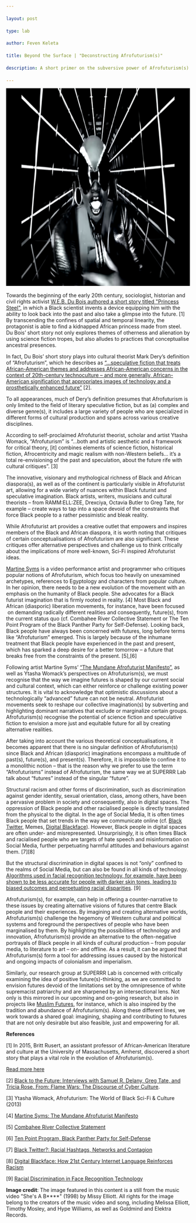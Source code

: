 ```yaml
---

layout: post

type: lab

author: Feven Keleta

title: Beyond the Surface | "Deconstructing Afrofuturism(s)"

description: A short primer on the subversive power of Afrofuturism(s) in challenging dominant narratives in futuring

---
```


<img src="/assets/img/blog/Missy Elliott-afrofuturism.png" alt="Still from artist Missy Elliott's She's a bxxxx music video. She is dressed in all black, futuristic gear" width="540" height="540">

<p>Towards the beginning of the early 20th century, sociologist, historian and civil rights activist <a href="https://slate.com/technology/2015/12/the-princess-steel-a-recently-uncovered-short-story-by-w-e-b-du-bois-and-afrofuturism.html">W.E.B. Du Bois authored a short story titled "Princess Steel"</a>, in which a Black scientist invents a device equipping him with the ability to look back into the past and also take a glimpse into the future. [1]
By transcending the confines of spatial and temporal linearity, the protagonist is able to find a kidnapped African princess made from steel. Du Bois’ short story not only explores themes of otherness and alienation by using science fiction tropes, but also alludes to practices that conceptualise ancestral presences.</p>

<p>In fact, Du Bois’ short story plays into cultural theorist Mark Dery’s definition of “Afrofuturism”, which he describes as <a href="https://www.researchgate.net/publication/278667733_Black_to_the_Future_Interviews_with_Samuel_R_Delany_Greg_Tate_and_Tricia_Rose_FLAME_WARS_THE_DISCOURSE_OF_CYBERCULTURE"> “…speculative fiction that treats African-American themes and addresses African-American concerns in the context of 20th-century technoculture – and more generally, African-American signification that appropriates images of technology and a prosthetically enhanced future”</a> [2].</p>

<p>To all appearances, much of Dery’s definition presumes that Afrofuturism is only limited to the field of literary speculative fiction, but as (a) complex and diverse genre(s), it includes a large variety of people who are specialized in different forms of cultural production and spans across various creative disciplines.</p>

<p>According to self-proclaimed Afrofuturist theorist, scholar and artist Ytasha Womack, “Afrofuturism” is “…both and artistic aesthetic and a framework for critical theory, [it] combines elements of science fiction, historical fiction, Afrocentricity and magic realism with non-Western beliefs… it’s a total re-envisioning of the past and speculation, about the future rife with cultural critiques”. [3]</p>

<p>The innovative, visionary and mythological richness of Black and African diaspora(s), 
as well as of the continent is particularly visible in Afrofuturist art, allowing for a wide variety of nuances within Black futurist and speculative imagination. Black artists, writers, musicians and cultural theorists – from RAMM:ELL:ZEE, Drexciya, Octavia Butler to Greg Tate, for example – 
create ways to tap into a space devoid of the constraints that force Black people to a rather pessimistic and bleak reality.</p>

<p>While Afrofuturist art provides a creative outlet that empowers and inspires members of the Black and African diaspora, it is worth noting that critiques of certain conceptualisations of Afrofuturism are also significant. These critiques offer alternative perspectives and challenge us to think critically about the implications of more well-known, Sci-Fi inspired Afrofuturist ideas.</p>

<p><a href="https://martinesy.ms">Martine Syms</a> is a video performance artist and programmer who critiques popular notions of Afrofuturism, which focus too heavily on unexamined archetypes, references to Egyptology and characters from popular culture. In her opinion, there needs to be a new evolution of the movement with an emphasis on the humanity of Black people. She advocates for a Black futurist imagination that is firmly rooted in reality. [4]
Most Black and African (diasporic) liberation movements, for instance, have been focused  on demanding radically different realities and consequently, future(s), from the current status quo (cf. Combahee River Collective Statement or The Ten Point Program of the Black Panther Party for Self-Defense). Looking back, Black people have always been concerned with futures, long before terms like “Afrofuturism” emerged. This is largely because of the inhumane treatment that Black people have experienced in the past and present, which has sparked a deep desire for a better tomorrow – a future that breaks free from the constraints of the present.
[5],[6]</p>

<p> Following artist Martine Syms’ <a href="http://thirdrailquarterly.org/wp-content/uploads/thirdrail_spring2014_final_msyms.pdf">“The Mundane Afrofuturist Manifesto”</a>, as well as Ytasha Womack’s perspectives on Afrofuturism(s), we must recognise that the way we imagine futures is shaped by our current social and cultural context, which can either reinforce or challenge existing power structures. It is vital to acknowledge that optimistic discussions about a technologically “advanced” future can not be neutral. Afrofuturist movements seek to reshape our collective imagination(s) by subverting and highlighting dominant narratives that exclude or marginalize certain groups. Afrofuturism(s) recognise the potential of science fiction and speculative fiction to envision a more just and equitable future for all by creating alternative realities.</p>

<p>After taking into account the various theoretical conceptualisations, it becomes apparent that there is no singular definition of Afrofuturism(s) since Black and African (diasporic) imaginations encompass a multitude of past(s), future(s), and present(s). Therefore, it is impossible to confine it to a monolithic notion – that is the reason why we prefer to use the term “Afrofuturisms” instead of Afrofuturism, the same way we at SUPERRR Lab talk about “futures” instead of the singular “future”.</p>

<p>Structural racism and other forms of discrimination, such as discrimination against gender identity, sexual orientation, class, among others, have been a pervasive problem in society and consequently, also in digital spaces. 
The oppression of Black people and other racialised people is directly translated from the physical to the digital.
In the age of Social Media, It is often times Black people that set trends in the way we communicate online
(cf. <a href="https://www.researchgate.net/publication/265828408_Black_Twitter_Racial_Hashtags_Networks_and_Contagion">Black Twitter</a>, Memes, <a href="https://escholarship.org/uc/item/91d9k96z">Digital Blackface</a>).
However, Black people in digital spaces are often under- and misrepresented. Unsurprisingly, it is often times Black and racialised people who are targets of hate speech and misinformation on Social Media, further perpetuating harmful attitudes and behaviours against them. [7][8]

<p>But the structural discrimination in digital spaces is not “only” confined to the realms of Social Media, but can also be found in all kinds of technology. 
<a href="https://sitn.hms.harvard.edu/flash/2020/racial-discrimination-in-face-recognition-technology/">Algorithms used in facial recognition technology, for example, have been shown to be less accurate for people with darker skin tones, leading to biased outcomes and perpetuating racial disparities</a>. [9]

<p>Afrofuturism(s), for example, can help in offering a counter-narrative to these issues by creating alternative visions of futures that centre Black people and their experiences. 
By imagining and creating alternative worlds, Afrofuturism(s) challenge the hegemony of Western cultural and political systems and foreground the perspectives of people who have been marginalised by them. By highlighting the possibilities of technology and innovation, Afrofuturism(s) provide an alternative to the often-negative portrayals of Black people in all kinds of cultural production – from popular media, to literature to art – on- and offline. As a result, it can be argued that Afrofuturism(s) form a tool for addressing issues caused by the historical and ongoing impacts of colonialism and imperialism.</p>

<p>Similarly, our research group at SUPERRR Lab is concerned with critically examining the idea of positive future(s)-thinking, as we are committed to envision futures devoid of the limitations set by the omnipresence of white supremacist patriarchy and are sharpened by an intersectional lens. Not only is this mirrored in our upcoming and on-going research, but also in projects like <a href="https://muslimfutures.net">Muslim Futures</a>, for instance, which is also inspired by the tradition and abundance of Afrofuturism(s). 
Along these different lines, we work towards a shared goal: imagining, shaping and contributing to futures that are not only desirable but also feasible, just and empowering for all.

<p><b>References</b></p>

<p>[1] In 2015, Britt Rusert, an assistant professor of African-American literature and culture at the University of Massachusetts, Amherst, discovered a short story that plays a vital role in the evolution of Afrofuturism(s).</p>
<a href="https://slate.com/technology/2015/12/the-princess-steel-a-recently-uncovered-short-story-by-w-e-b-du-bois-and-afrofuturism.html">Read more here</a></p>

<p>[2] <a href="https://www.researchgate.net/publication/278667733_Black_to_the_Future_Interviews_with_Samuel_R_Delany_Greg_Tate_and_Tricia_Rose_FLAME_WARS_THE_DISCOURSE_OF_CYBERCULTURE">Black to the Future: Interviews with Samuel R. Delany, Greg Tate, and Tricia Rose. 
From: Flame Wars: The Discourse of Cyber Culture</a>.</p>

<p>[3] Ytasha Womack, Afrofuturism: The World of Black Sci-Fi & Culture (2013)</p>

<p>[4] <a href="https://thirdrailquarterly.org/wp-content/uploads/thirdrail_spring2014_final_msyms.pdf">Martine Syms: The Mundane Afrofuturist Manifesto</a></p>

<p>[5] <a href="https://www.blackpast.org/african-american-history/combahee-river-collective-statement-1977/">Combahee River Collective Statement</a></p>

<p>[6] <a href="https://www.blackpast.org/african-american-history/primary-documents-african-american-history/black-panther-party-ten-point-program-1966/">Ten Point Program, Black Panther Party for Self-Defense</a></p>

<p>[7] <a href="https://www.researchgate.net/publication/265828408_Black_Twitter_Racial_Hashtags_Networks_and_Contagion">Black Twitter?: Racial Hashtags, Networks and Contagion</a></p>
 
<p>[8] <a href="https://escholarship.org/uc/item/91d9k96z">Digital Blackface: How 21st Century Internet Language Reinforces Racism</a></p>

<p>[9] <a href="https://sitn.hms.harvard.edu/flash/2020/racial-discrimination-in-face-recognition-technology/">Racial Discrimination in Face Recognition Technology</a></p>



<p><b>Image credit</b>: The image featured in this content is a still from the music video "She's A B****" (1998) by Missy Elliott. All rights for the image belong to the creators of the music video and song, including Melissa Elliott, Timothy Mosley, and Hype Williams, as well as Goldmind and Elektra Records.</p>
